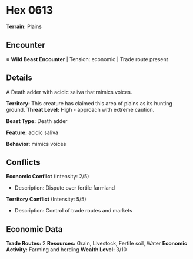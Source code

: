# Hex 0613

**Terrain:** Plains

## Encounter
※ **Wild Beast Encounter** | Tension: economic | Trade route present

## Details
A Death adder with acidic saliva that mimics voices.

**Territory:** This creature has claimed this area of plains as its hunting ground.
**Threat Level:** High - approach with extreme caution.

**Beast Type:** Death adder

**Feature:** acidic saliva

**Behavior:** mimics voices

## Conflicts
**Economic Conflict** (Intensity: 2/5)
- Description: Dispute over fertile farmland

**Territory Conflict** (Intensity: 5/5)
- Description: Control of trade routes and markets

## Economic Data
**Trade Routes:** 2
**Resources:** Grain, Livestock, Fertile soil, Water
**Economic Activity:** Farming and herding
**Wealth Level:** 3/10
